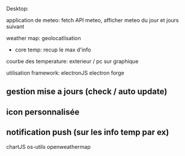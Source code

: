 Desktop:

application de meteo: fetch API meteo, afficher meteo du jour et jours suivant

weather map: geolocatlisation 

- core temp: recup le max d'info

courbe des temperature: exterieur / pc sur graphique


utilisation framework: electronJS
    electron forge

## gestion mise a jours (check  / auto update)

## icon personnalisée

## notification push (sur les info temp par ex)

chartJS
os-utils
openweathermap